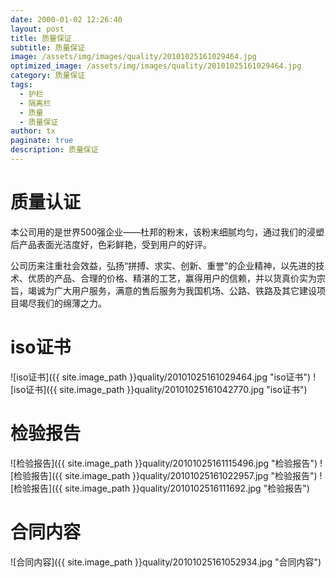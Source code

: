 ```yaml
---
date: 2000-01-02 12:26:40
layout: post
title: 质量保证
subtitle: 质量保证
image: /assets/img/images/quality/20101025161029464.jpg
optimized_image: /assets/img/images/quality/20101025161029464.jpg
category: 质量保证
tags:
  - 护栏
  - 隔离栏
  - 质量
  - 质量保证
author: tx
paginate: true
description: 质量保证
---
```

# 质量认证

本公司用的是世界500强企业——杜邦的粉末，该粉末细腻均匀，通过我们的浸塑后产品表面光洁度好，色彩鲜艳，受到用户的好评。

公司历来注重社会效益，弘扬“拼搏、求实、创新、重誉”的企业精神，以先进的技术、优质的产品、合理的价格、精湛的工艺，赢得用户的信赖，并以货真价实为宗旨，竭诚为广大用户服务，满意的售后服务为我国机场、公路、铁路及其它建设项目竭尽我们的绵薄之力。

# iso证书
![iso证书]({{ site.image_path }}quality/20101025161029464.jpg "iso证书")
![iso证书]({{ site.image_path }}quality/20101025161042770.jpg "iso证书")

# 检验报告
![检验报告]({{ site.image_path }}quality/20101025161115496.jpg "检验报告")
![检验报告]({{ site.image_path }}quality/20101025161022957.jpg "检验报告")
![检验报告]({{ site.image_path }}quality/2010102516111692.jpg "检验报告")

# 合同内容
![合同内容]({{ site.image_path }}quality/20101025161052934.jpg "合同内容")










